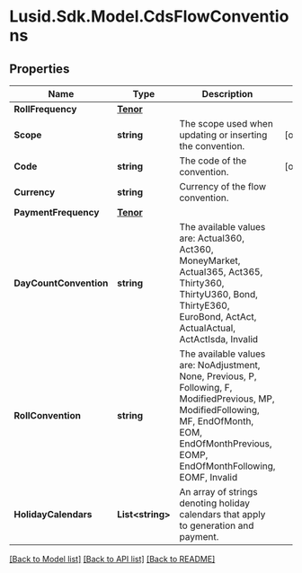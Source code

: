 
# Lusid.Sdk.Model.CdsFlowConventions

## Properties

Name | Type | Description | Notes
------------ | ------------- | ------------- | -------------
**RollFrequency** | [**Tenor**](Tenor.md) |  | 
**Scope** | **string** | The scope used when updating or inserting the convention. | [optional] 
**Code** | **string** | The code of the convention. | [optional] 
**Currency** | **string** | Currency of the flow convention. | 
**PaymentFrequency** | [**Tenor**](Tenor.md) |  | 
**DayCountConvention** | **string** | The available values are: Actual360, Act360, MoneyMarket, Actual365, Act365, Thirty360, ThirtyU360, Bond, ThirtyE360, EuroBond, ActAct, ActualActual, ActActIsda, Invalid | 
**RollConvention** | **string** | The available values are: NoAdjustment, None, Previous, P, Following, F, ModifiedPrevious, MP, ModifiedFollowing, MF, EndOfMonth, EOM, EndOfMonthPrevious, EOMP, EndOfMonthFollowing, EOMF, Invalid | 
**HolidayCalendars** | **List&lt;string&gt;** | An array of strings denoting holiday calendars that apply to generation and payment. | 

[[Back to Model list]](../README.md#documentation-for-models)
[[Back to API list]](../README.md#documentation-for-api-endpoints)
[[Back to README]](../README.md)


